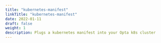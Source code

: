 ```yaml
---
title: "kubernetes-manifest"
linkTitle: "kubernetes-manifest"
date: 2022-01-11
draft: false
weight: 1
description: Plugs a kubernetes manifest into your Opta k8s cluster
---
```

